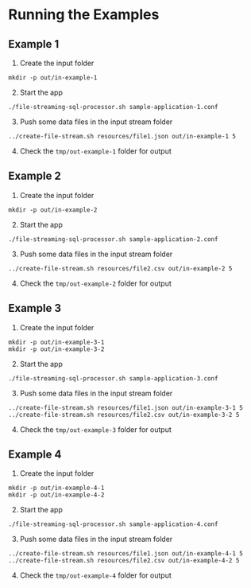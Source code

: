 # Running the Examples


## Example 1

1. Create the input folder
  ```console
  mkdir -p out/in-example-1
  ```
2. Start the app
  ```console
  ./file-streaming-sql-processor.sh sample-application-1.conf
  ```
3. Push some data files in the input stream folder
  ```console
  ../create-file-stream.sh resources/file1.json out/in-example-1 5
  ```
4. Check the `tmp/out-example-1` folder for output


## Example 2

1. Create the input folder
  ```console
  mkdir -p out/in-example-2
  ```
2. Start the app
  ```console
  ./file-streaming-sql-processor.sh sample-application-2.conf
  ```
3. Push some data files in the input stream folder
  ```console
  ../create-file-stream.sh resources/file2.csv out/in-example-2 5
  ```
4. Check the `tmp/out-example-2` folder for output


## Example 3

1. Create the input folder
  ```console
  mkdir -p out/in-example-3-1
  mkdir -p out/in-example-3-2
  ```
2. Start the app
  ```console
  ./file-streaming-sql-processor.sh sample-application-3.conf
  ```
3. Push some data files in the input stream folder
  ```console
  ../create-file-stream.sh resources/file1.json out/in-example-3-1 5
  ../create-file-stream.sh resources/file2.csv out/in-example-3-2 5
  ```
4. Check the `tmp/out-example-3` folder for output


## Example 4

1. Create the input folder
  ```console
  mkdir -p out/in-example-4-1
  mkdir -p out/in-example-4-2
  ```
2. Start the app
  ```console
  ./file-streaming-sql-processor.sh sample-application-4.conf
  ```
3. Push some data files in the input stream folder
  ```console
  ../create-file-stream.sh resources/file1.json out/in-example-4-1 5
  ../create-file-stream.sh resources/file2.csv out/in-example-4-2 5
  ```
4. Check the `tmp/out-example-4` folder for output
